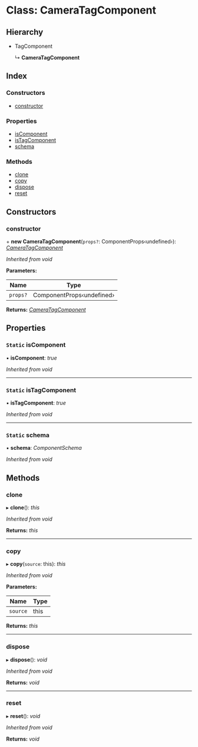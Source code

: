 
# Class: CameraTagComponent

## Hierarchy

* TagComponent

  ↳ **CameraTagComponent**

## Index

### Constructors

* [constructor](cameratagcomponent.md#constructor)

### Properties

* [isComponent](cameratagcomponent.md#static-iscomponent)
* [isTagComponent](cameratagcomponent.md#static-istagcomponent)
* [schema](cameratagcomponent.md#static-schema)

### Methods

* [clone](cameratagcomponent.md#clone)
* [copy](cameratagcomponent.md#copy)
* [dispose](cameratagcomponent.md#dispose)
* [reset](cameratagcomponent.md#reset)

## Constructors

###  constructor

\+ **new CameraTagComponent**(`props?`: ComponentProps‹undefined›): *[CameraTagComponent](cameratagcomponent.md)*

*Inherited from void*

**Parameters:**

Name | Type |
------ | ------ |
`props?` | ComponentProps‹undefined› |

**Returns:** *[CameraTagComponent](cameratagcomponent.md)*

## Properties

### `Static` isComponent

▪ **isComponent**: *true*

*Inherited from void*

___

### `Static` isTagComponent

▪ **isTagComponent**: *true*

*Inherited from void*

___

### `Static` schema

▪ **schema**: *ComponentSchema*

*Inherited from void*

## Methods

###  clone

▸ **clone**(): *this*

*Inherited from void*

**Returns:** *this*

___

###  copy

▸ **copy**(`source`: this): *this*

*Inherited from void*

**Parameters:**

Name | Type |
------ | ------ |
`source` | this |

**Returns:** *this*

___

###  dispose

▸ **dispose**(): *void*

*Inherited from void*

**Returns:** *void*

___

###  reset

▸ **reset**(): *void*

*Inherited from void*

**Returns:** *void*
